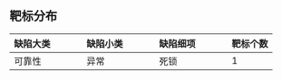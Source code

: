 ## 靶标分布

| 缺陷大类&emsp;&emsp;&emsp; | 缺陷小类&emsp;&emsp;&emsp; | 缺陷细项&emsp;&emsp;&emsp; | 靶标个数 |
| -------- | -------- | ------------ | -------- |
| 可靠性    | 异常   | 死锁      | 1        |
